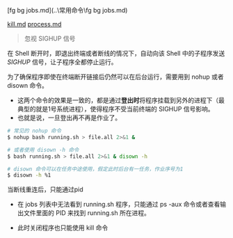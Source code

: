 

 [fg bg jobs.md](..\常用命令\fg bg jobs.md) 

 [kill.md](..\常用命令\kill.md)  [process.md](process.md) 

> 忽视 SIGHUP 信号

在 Shell 断开时，即退出终端或者断线的情况下，自动向该 Shell 中的子程序发送 *SIGHUP* 信号，让子程序全都停止运行。

为了确保程序即使在终端断开链接后仍然可以在后台运行，需要用到 nohup 或者 disown 命令。

- 这两个命令的效果是一致的，都是通过**登出时**将程序挂载到另外的进程下（最典型的就是1号系统进程），使得程序不受当前终端的 SIGHUP 信号影响。
- 也就是说，一旦登出再不再是作业了。

```bash
# 常见的 nohup 命令
$ nohup bash running.sh > file.all 2>&1 &

# 或者使用 disown -h 命令
$ bash running.sh > file.all 2>&1 & disown -h

# disown 命令可以在任务中途使用，假定此时后台有一任务，作业序号为1
$ disown -h %1
```

当断线重连后，只能通过pid

- 在 jobs 列表中无法看到 running.sh 程序，只能通过 ps -aux 命令或者查看输出文件里面的 PID 来找到 running.sh 所在进程。

- 此时关闭程序也只能使用 kill 命令